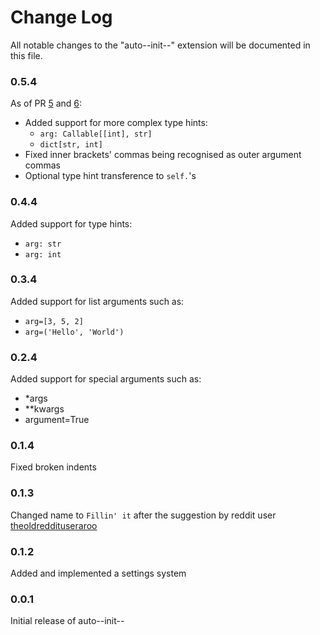 # Change Log
All notable changes to the "auto--init--" extension will be documented in this file.

### 0.5.4
As of PR [5](https://github.com/hamolicious/Fillin-it/pull/5) and [6](https://github.com/hamolicious/Fillin-it/pull/6):
* Added support for more complex type hints:
  * `arg: Callable[[int], str]`
  * `dict[str, int]`
* Fixed inner brackets' commas being recognised as outer argument commas
* Optional type hint transference to `self.`'s

### 0.4.4
Added support for type hints:
* `arg: str`
* `arg: int`

### 0.3.4
Added support for list arguments such as:
* `arg=[3, 5, 2]`
* `arg=('Hello', 'World')`

### 0.2.4
Added support for special arguments such as:
- *args
- **kwargs
- argument=True

### 0.1.4
Fixed broken indents

### 0.1.3
Changed name to `Fillin' it` after the suggestion by reddit user [theoldreddituseraroo](https://www.reddit.com/user/theoldreddituseraroo/)

### 0.1.2
Added and implemented a settings system

### 0.0.1
Initial release of auto--init--